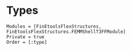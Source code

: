 # Types

```@autodocs
Modules = [FinEtoolsFlexStructures, FinEtoolsFlexStructures.FEMMShellT3FFModule]
Private = true
Order = [:type]
```